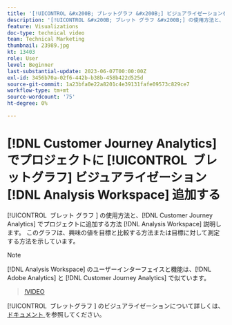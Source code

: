 ```yaml
---
title: '[!UICONTROL &#x200B; ブレットグラフ &#x200B;] ビジュアライゼーションをプロジェクト  [!DNL Analysis Workspace]  追加'
description: '[!UICONTROL &#x200B; ブレット グラフ &#x200B;] の使用方法と、 [!DNL Customer Journey Analytics] のプロジェクトにブレット グラフを追加する方法  [!DNL Analysis Workspace]  ついて説明します。'
feature: Visualizations
doc-type: technical video
team: Technical Marketing
thumbnail: 23989.jpg
kt: 13403
role: User
level: Beginner
last-substantial-update: 2023-06-07T00:00:00Z
exl-id: 3456b70a-02f6-442b-b38b-458b422d525d
source-git-commit: 1a23bfa0e22a8201c4e39131fafe09573c829ce7
workflow-type: tm+mt
source-wordcount: '75'
ht-degree: 0%

---
```


# [!DNL Customer Journey Analytics] でプロジェクトに [!UICONTROL &#x200B; ブレットグラフ &#x200B;] ビジュアライゼーション [!DNL Analysis Workspace] 追加する

[!UICONTROL &#x200B; ブレット グラフ &#x200B;] の使用方法と、[!DNL Customer Journey Analytics] でプロジェクトに追加する方法 [!DNL Analysis Workspace] 説明します。 このグラフは、興味の値を目標と比較する方法または目標に対して測定する方法を示しています。

>[!NOTE]
>
>[!DNL Analysis Workspace] のユーザーインターフェイスと機能は、[!DNL Adobe Analytics] と [!DNL Customer Journey Analytics] で似ています。

>[!VIDEO](https://video.tv.adobe.com/v/23989/?quality=12&learn=on)

[!UICONTROL &#x200B; ブレットグラフ &#x200B;] のビジュアライゼーションについて詳しくは、[ ドキュメント ](https://experienceleague.adobe.com/docs/analytics-platform/using/cja-workspace/visualizations/bullet-graph.html) を参照してください。
